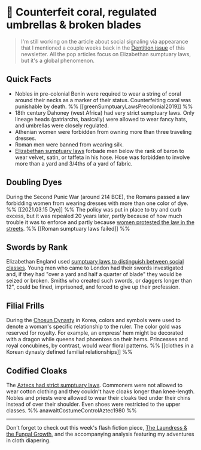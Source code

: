 # 📗 Counterfeit coral, regulated umbrellas & broken blades

> I'm still working on the article about social signaling via appearance that I mentioned a couple weeks back in the [Dentition issue](https://newsletter.eleanorkonik.com/dentition/) of this newsletter. All the pop articles focus on Elizabethan sumptuary laws, but it's a global phenomenon.  

## Quick Facts
 
* Nobles in pre-colonial Benin were required to wear a string of coral around their necks as a marker of their status. Counterfeiting coral was punishable by death. %% [[greenSumptuaryLawsPrecolonial2019]] %%
* 18th century Dahoney (west Africa) had very strict sumptuary laws. Only lineage heads (patriarchs, basically) were allowed to wear fancy hats, and umbrellas were closely regulated. 
* Athenian women were forbidden from owning more than three traveling dresses.
* Roman men were banned from wearing silk. 
* [Elizabethan sumptuary laws](http://elizabethan.org/sumptuary/) forbade men below the rank of baron to wear velvet, satin, or taffeta in his hose. Hose was forbidden to involve more than a yard and 3/4ths of a yard of fabric. 

## Doubling Dyes

During the Second Punic War (around 214 BCE), the Romans passed a law forbidding women from wearing dresses with more than one color of dye. %% [[2021.03.15 Dye]] %% The policy was put in place to try and curb excess, but it was repealed 20 years later, partly because of how much trouble it was to enforce and partly because [women protested the law in the streets](https://www.historytoday.com/history-matters/womens-march-rome). %% [[Roman sumptuary laws failed]] %%

## Swords by Rank

Elizabethan England used [sumptuary laws to distinguish between social classes](http://elizabethan.org/sumptuary/ruffs-hose-swords.html). Young men who came to London had their swords investigated and, if they had "over a yard and half a quarter of blade" they would be seized or broken. Smiths who created such swords, or daggers longer than 12", could be fined, imprisoned, and forced to give up their profession. 

## Filial Frills

During the [Chosun Dynasty](http://www.lifeinkorea.com/culture/clothes/clothes.cfm?xURL=official) in Korea, colors and symbols were used to denote a woman's specific relationship to the ruler. The color gold was reserved for royalty. For example, an empress' hem might be decorated with a dragon while queens had phoenixes on their hems. Princesses and royal concubines, by contrast, would wear floral patterns. %% [[clothes in a Korean dynasty defined familial relationships]] %%

## Codified Cloaks

The [Aztecs had strict sumptuary laws](http://www.jstor.org/stable/41726816). Commoners were not allowed to wear cotton clothing and they couldn't have cloaks longer than knee-length. Nobles and priests were allowed to wear their cloaks tied under their chins instead of over their shoulder. Even shoes were restricted to the upper classes. %% anawaltCostumeControlAztec1980 %%

* * * 

<div class=infobox>Don't forget to check out this week's flash fiction piece, <a href="https://newsletter.eleanorkonik.com/the-laundress/">The Laundress & the Fungal Growth</a>, and the accompanying analysis featuring my adventures in cloth diapering.</div>